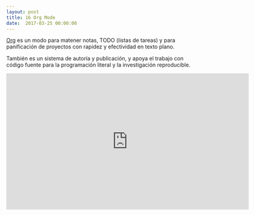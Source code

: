 ```yaml
---
layout: post
title: 16 Org Mode
date:  2017-03-25 00:00:00
---
```


[Org](http://orgmode.org/) es un modo para matener notas, TODO (listas de tareas) y para panificación de proyectos con rapidez y efectividad en texto plano.

También es un sistema de autoría y publicación, y apoya el trabajo con código fuente para la programación literal y la investigación reproducible.

<center>
<iframe width="640" height="360" src="https://www.youtube.com/embed/bzZ09dAbLEE" frameborder="0" allowfullscreen></iframe>
</center>
